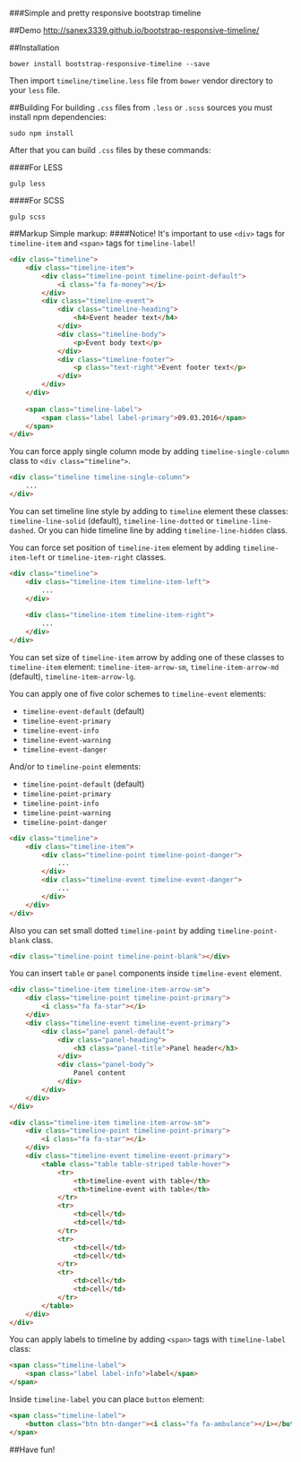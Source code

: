 ###Simple and pretty responsive bootstrap timeline

##Demo
http://sanex3339.github.io/bootstrap-responsive-timeline/

##Installation
```
bower install bootstrap-responsive-timeline --save
```

Then import `timeline/timeline.less` file from `bower` vendor directory to your `less` file.

##Building
For building `.css` files from `.less` or `.scss` sources you must install npm dependencies:
```
sudo npm install
```

After that you can build `.css` files by these commands:

####For LESS

```
gulp less
```

####For SCSS

```
gulp scss
```

##Markup
Simple markup:
####Notice! It's important to use `<div>` tags for `timeline-item` and `<span>` tags for `timeline-label`!

```html
<div class="timeline">
	<div class="timeline-item">
		<div class="timeline-point timeline-point-default">
			<i class="fa fa-money"></i>
		</div>
		<div class="timeline-event">
			<div class="timeline-heading">
				<h4>Event header text</h4>
			</div>
			<div class="timeline-body">
				<p>Event body text</p>
			</div>
			<div class="timeline-footer">
				<p class="text-right">Event footer text</p>
			</div>
		</div>
	</div>
	
	<span class="timeline-label">
		<span class="label label-primary">09.03.2016</span>
	</span>
</div>
```

You can force apply single column mode by adding `timeline-single-column` class to `<div class="timeline">`.

```html
<div class="timeline timeline-single-column">
	...
</div>
```

You can set timeline line style by adding to `timeline` element these classes: `timeline-line-solid` (default), `timeline-line-dotted` or `timeline-line-dashed`. Or you can hide timeline line by adding `timeline-line-hidden` class.

You can force set position of `timeline-item` element by adding `timeline-item-left` or `timeline-item-right` classes.

```html
<div class="timeline">
	<div class="timeline-item timeline-item-left">
		...
	</div>
	
	<div class="timeline-item timeline-item-right">
		...
	</div>
</div>
```

You can set size of `timeline-item` arrow by adding one of these classes to `timeline-item` element: `timeline-item-arrow-sm`, `timeline-item-arrow-md` (default), `timeline-item-arrow-lg`.

You can apply one of five color schemes to `timeline-event` elements:

* `timeline-event-default` (default)
* `timeline-event-primary`
* `timeline-event-info`
* `timeline-event-warning`
* `timeline-event-danger`

And/or to `timeline-point` elements:

* `timeline-point-default` (default)
* `timeline-point-primary`
* `timeline-point-info`
* `timeline-point-warning`
* `timeline-point-danger`

```html
<div class="timeline">
	<div class="timeline-item">
		<div class="timeline-point timeline-point-danger">
			...
		</div>
		<div class="timeline-event timeline-event-danger">
			...
		</div>
	</div>
</div>
```

Also you can set small dotted `timeline-point` by adding `timeline-point-blank` class.

```html
<div class="timeline-point timeline-point-blank"></div>
```

You can insert `table` or `panel` components inside `timeline-event` element.

```html
<div class="timeline-item timeline-item-arrow-sm">
	<div class="timeline-point timeline-point-primary">
		<i class="fa fa-star"></i>
	</div>
	<div class="timeline-event timeline-event-primary">
		<div class="panel panel-default">
			<div class="panel-heading">
				<h3 class="panel-title">Panel header</h3>
			</div>
			<div class="panel-body">
				Panel content
			</div>
		</div>
	</div>
</div>

<div class="timeline-item timeline-item-arrow-sm">
	<div class="timeline-point timeline-point-primary">
		<i class="fa fa-star"></i>
	</div>
	<div class="timeline-event timeline-event-primary">
		<table class="table table-striped table-hover">
			<tr>
				<th>timeline-event with table</th>
				<th>timeline-event with table</th>
			</tr>
			<tr>
				<td>cell</td>
				<td>cell</td>
			</tr>
			<tr>
				<td>cell</td>
				<td>cell</td>
			</tr>
			<tr>
				<td>cell</td>
				<td>cell</td>
			</tr>
		</table>
	</div>
</div>
```

You can apply labels to timeline by adding `<span>` tags with `timeline-label` class:

```html
<span class="timeline-label">
	<span class="label label-info">label</span>
</span>
```

Inside `timeline-label` you can place `button` element:

```html
<span class="timeline-label">
	<button class="btn btn-danger"><i class="fa fa-ambulance"></i></button>
</span>
```

##Have fun!
